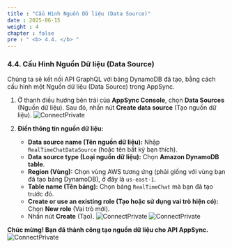 ```yaml
---
title : "Cấu Hình Nguồn Dữ liệu (Data Source)"
date : 2025-06-15
weight : 4
chapter : false
pre : " <b> 4.4. </b> "
---
```


### **4.4. Cấu Hình Nguồn Dữ liệu (Data Source)**

Chúng ta sẽ kết nối API GraphQL với bảng DynamoDB đã tạo, bằng cách cấu hình một Nguồn dữ liệu (Data Source) trong AppSync.

1.  Ở thanh điều hướng bên trái của **AppSync Console**, chọn **Data Sources** (Nguồn dữ liệu). Sau đó, nhấn nút **Create data source** (Tạo nguồn dữ liệu).
    ![ConnectPrivate](https://ThanhHung1104.github.io/LTH_Workshop_01/images/be_4.4_1.png)

2.  **Điền thông tin nguồn dữ liệu:**
    * **Data source name (Tên nguồn dữ liệu):** Nhập `RealTimeChatDataSource` (hoặc tên bất kỳ bạn thích).
    * **Data source type (Loại nguồn dữ liệu):** Chọn **Amazon DynamoDB table**.
    * **Region (Vùng):** Chọn vùng AWS tương ứng (phải giống với vùng bạn đã tạo bảng DynamoDB), ở đây là `us-east-1`.
    * **Table name (Tên bảng):** Chọn bảng `RealTimeChat` mà bạn đã tạo trước đó.
    * **Create or use an existing role (Tạo hoặc sử dụng vai trò hiện có):** Chọn **New role** (Vai trò mới).
    * Nhấn nút **Create** (Tạo).
    ![ConnectPrivate](https://ThanhHung1104.github.io/LTH_Workshop_01/images/be_4.4_2.png)
    ![ConnectPrivate](https://ThanhHung1104.github.io/LTH_Workshop_01/images/be_4.4_3.png)

**Chúc mừng! Bạn đã thành công tạo nguồn dữ liệu cho API AppSync.**
    ![ConnectPrivate](https://ThanhHung1104.github.io/LTH_Workshop_01/images/be_4.4_4.png)